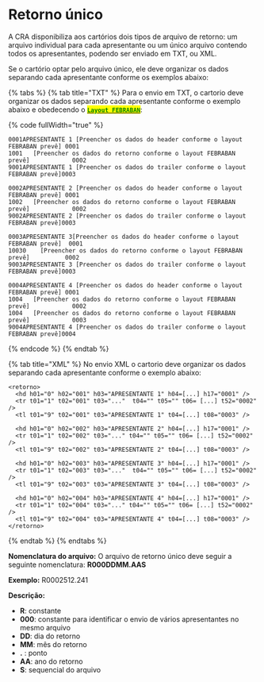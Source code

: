 # Retorno único

A CRA disponibiliza aos cartórios dois tipos de arquivo de retorno: um arquivo individual para cada apresentante ou um único arquivo contendo todos os apresentantes, podendo ser enviado em TXT, ou XML.

Se o cartório optar pelo arquivo único, ele deve organizar os dados separando cada apresentante conforme os exemplos abaixo:

{% tabs %}
{% tab title="TXT" %}
Para o envio em TXT, o cartorio deve organizar os dados separando cada apresentante conforme o exemplo abaixo e obedecendo o [<mark style="color:green;">**`Layout FEBRABAN`**</mark>](../../../../apresentante/layout-febraban/):

{% code fullWidth="true" %}
```markup
0001APRESENTANTE 1 [Preencher os dados do header conforme o layout FEBRABAN prevê] 0001
1001   [Preencher os dados do retorno conforme o layout FEBRABAN prevê]            0002
9001APRESENTANTE 1 [Preencher os dados do trailer conforme o layout FEBRABAN prevê]0003

0002APRESENTANTE 2 [Preencher os dados do header conforme o layout FEBRABAN prevê] 0001
1002   [Preencher os dados do retorno conforme o layout FEBRABAN prevê]            0002
9002APRESENTANTE 2 [Preencher os dados do trailer conforme o layout FEBRABAN prevê]0003

0003APRESENTANTE 3[Preencher os dados do header conforme o layout FEBRABAN prevê]  0001
10030    [Preencher os dados do retorno conforme o layout FEBRABAN prevê]          0002
9003APRESENTANTE 3 [Preencher os dados do trailer conforme o layout FEBRABAN prevê]0003

0004APRESENTANTE 4 [Preencher os dados do header conforme o layout FEBRABAN prevê] 0001
1004   [Preencher os dados do retorno conforme o layout FEBRABAN prevê]            0002
1004   [Preencher os dados do retorno conforme o layout FEBRABAN prevê]            0003
9004APRESENTANTE 4 [Preencher os dados do trailer conforme o layout FEBRABAN prevê]0004
```
{% endcode %}
{% endtab %}

{% tab title="XML" %}
No envio XML o cartorio deve organizar os dados separando cada apresentante conforme o exemplo abaixo:

```markup
<retorno>
  <hd h01="0" h02="001" h03="APRESENTANTE 1" h04=[...] h17="0001" />
  <tr t01="1" t02="001" t03="..."  t04="" t05="" t06= [...] t52="0002" />
  <tl t01="9" t02="001" t03="APRESENTANTE 1" t04=[...] t08="0003" />

  <hd h01="0" h02="002" h03="APRESENTANTE 2" h04=[...] h17="0001" />
  <tr t01="1" t02="002" t03="..." t04="" t05="" t06= [...] t52="0002" />
  <tl t01="9" t02="002" t03="APRESENTANTE 2" t04=[...] t08="0003" />

  <hd h01="0" h02="003" h03="APRESENTANTE 3" h04=[...] h17="0001" />
  <tr t01="1" t02="003" t03="..."  t04="" t05="" t06= [...] t52="0002" />
  <tl t01="9" t02="003" t03="APRESENTANTE 3" t04=[...] t08="0003" />

  <hd h01="0" h02="004" h03="APRESENTANTE 4" h04=[...] h17="0001" />
  <tr t01="1" t02="004" t03="..." t04="" t05="" t06= [...] t52="0002" />
  <tl t01="9" t02="004" t03="APRESENTANTE 4" t04=[...] t08="0003" />
</retorno>
```
{% endtab %}
{% endtabs %}

**Nomenclatura do arquivo:** O arquivo de retorno único deve seguir a seguinte nomenclatura: **R000DDMM.AAS**

**Exemplo:** R0002512.241

**Descrição:**

* **R**: constante
* **000**: constante para identificar o envio de vários apresentantes no mesmo arquivo
* **DD**: dia do retorno
* **MM**: mês do retorno
* **.** : ponto
* **AA**: ano do retorno
* **S**: sequencial do arquivo

#### &#x20;

